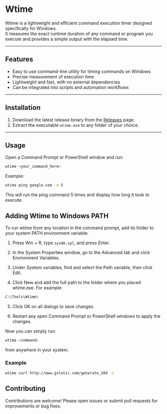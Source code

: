 # Wtime

Wtime is a lightweight and efficient command execution timer designed specifically for Windows.  
It measures the exact runtime duration of any command or program you execute and provides a simple output with the elapsed time.

---

## Features

- Easy to use command-line utility for timing commands on Windows  
- Precise measurement of execution time  
- Lightweight and fast, with no external dependencies  
- Can be integrated into scripts and automation workflows  

---

## Installation

1. Download the latest release binary from the [Releases](https://github.com/MrDevAnony/Wtime/releases) page.  
2. Extract the executable `wtime.exe` to any folder of your choice.  

---

## Usage

Open a Command Prompt or PowerShell window and run:

```bash
wtime <your_command_here>
```

Example:
```bash
wtime ping google.com -n 5
```
This will run the ping command 5 times and display how long it took to execute.

## Adding Wtime to Windows PATH

To run wtime from any location in the command prompt, add its folder to your system PATH environment variable:

1. Press Win + R, type `sysdm.cpl`, and press Enter.

2. In the System Properties window, go to the Advanced tab and click Environment Variables.

3. Under System variables, find and select the Path variable, then click Edit.

4. Click New and add the full path to the folder where you placed wtime.exe. For example:
```bash
C:\Tools\Wtime\
```

5. Click OK on all dialogs to save changes.

6. Restart any open Command Prompt or PowerShell windows to apply the changes.

Now you can simply run:
```bash
wtime <command>
```
from anywhere in your system.

### Example
```bash
wtime curl http://www.gstatic.com/generate_204 -i
```

## Contributing

Contributions are welcome! Please open issues or submit pull requests for improvements or bug fixes.
